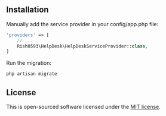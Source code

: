 ## Installation

Manually add the service provider in your config/app.php file:

```php
'providers' => [
    // ...
    Rish0593\HelpDesk\HelpDeskServiceProvider::class,
]
```

Run the migration:

```bash
php artisan migrate
```

## License

This is open-sourced software licensed under the [MIT license](https://opensource.org/licenses/MIT).
